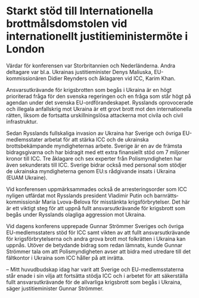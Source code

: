 # Starkt stöd till Internationella brottmålsdomstolen vid internationellt justitieministermöte i London

Värdar för konferensen var Storbritannien och Neder­länderna. Andra deltagare var bl.a. Ukrainas justitieminister Denys Maliuska, EU\-kommissionären Didier Reynders och åklagaren vid ICC, Karim Khan.

Ansvarsutkrävande för krigsbrotten som begås i Ukraina är en högt prioriterad fråga för den svenska regeringen och en fråga som står högt på agendan under det svenska EU\-ordförandeskapet. Rysslands oprovocerade och illegala anfallskrig mot Ukraina är ett grovt brott mot den internationella rätten, liksom de fortsatta urskillningslösa attackerna mot civila och civil infrastruktur.

Sedan Rysslands fullskaliga invasion av Ukraina har Sverige och övriga EU\-medlemsstater arbetat för att stärka ICC och de ukrainska brottsbekämpande myndigheternas arbete. Sverige är en av de främsta bidragsgivarna och har bidragit med ett extra finansiellt stöd om 7 miljoner kronor till ICC. Tre åklagare och sex experter från Polismyndigheten har även sekunderats till ICC. Sverige bidrar också med personal som stödjer de ukrainska myndigheterna genom EU:s rådgivande insats i Ukraina (EUAM Ukraine).

Vid konferensen uppmärksammades också de arresterings­order som ICC nyligen utfärdat mot Rysslands president Vladimir Putin och barnrätts­kommissionär Maria Lvova\-Belova för misstänkta krigsförbrytelser. Det här är ett viktigt steg för att uppnå fullt ansvarsutkrävande för krigsbrott som begås under Rysslands olagliga aggression mot Ukraina.

Vid dagens konferens upprepade Gunnar Strömmer Sveriges och övriga EU\-medlemsstaters stöd för ICC samt vikten av att fullt ansvarsutkrävande för krigsförbrytelserna och andra grova brott mot folkrätten i Ukraina kan uppnås. Utöver de betydande bidrag som redan lämnats, kunde Gunnar Strömmer tala om att Polismyndigheten avser att bidra med utredare till det fältkontor i Ukraina som ICC håller på att inrätta.

– Mitt huvudbudskap idag har varit att Sverige och EU\-medlemsstaterna står enade i sin vilja att fortsätta stödja ICC och i arbetet för att säkerställa fullt ansvarsutkrävande för de allvarliga krigsbrott som begås i Ukraina, säger justitieminister Gunnar Strömmer.
